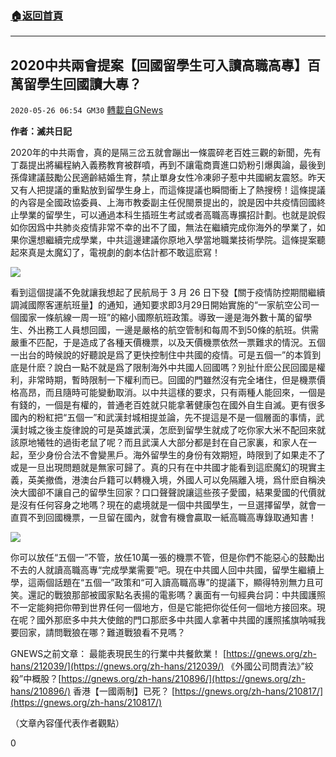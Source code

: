 ###  [:house:返回首頁](https://github.com/ourhimalayas/txt)
---

## 2020中共兩會提案【回國留學生可入讀高職高專】百萬留學生回國讀大專？
`2020-05-26 06:54 GM30` [轉載自GNews](https://gnews.org/zh-hant/213121/)

**作者：滅共日記**

2020年的中共兩會，真的是隔三岔五就會蹦出一條震碎老百姓三觀的新聞，先有丁磊提出將編程納入義務教育被群噴，再到不讓電商賣進口奶粉引爆輿論，最後到孫偉建議鼓勵公民適齡結婚生育，禁止單身女性冷凍卵子惹中共國網友震怒。昨天又有人把提議的重點放到留學生身上，而這條提議也瞬間衝上了熱搜榜！這條提議的內容是全國政協委員、上海市教委副主任倪閩景提出的，說是因中共疫情回國終止學業的留學生，可以通過本科生插班生考試或者高職高專擴招計劃。也就是說假如你因爲中共肺炎疫情非常不幸的出不了國，無法在繼續完成你海外的學業了，如果你還想繼續完成學業，中共這邊建議你原地入學當地職業技術學院。這條提案聽起來真是太魔幻了，電視劇的劇本估計都不敢這麽寫！

![](https://s3.amazonaws.com/gnews-media-offload/wp-content/uploads/2020/05/26064833/1-131-39.jpg)

看到這個提議不免就讓我想起了民航局于 3 月 26 日下發【關于疫情防控期間繼續調減國際客運航班量】的通知，通知要求即3月29日開始實施的“一家航空公司一個國家一條航線一周一班”的縮小國際航班政策。導致一邊是海外數十萬的留學生、外出務工人員想回國，一邊是嚴格的航空管制和每周不到50條的航班。供需嚴重不匹配，于是造成了各種天價機票，以及天價機票依然一票難求的情況。五個一出台的時候說的好聽說是爲了更快控制住中共國的疫情。可是五個一”的本質到底是什麽？說白一點不就是爲了限制海外中共國人回國嗎？別扯什麽公民回國是權利，非常時期，暫時限制一下權利而已。回國的門雖然沒有完全堵住，但是機票價格高昂，而且隨時可能變動取消。以中共這樣的要求，只有兩種人能回來，一個是有錢的，一個是有權的，普通老百姓就只能拿著健康包在國外自生自滅。更有很多國內的粉紅把“五個一”和武漢封城相提並論，先不提這是不是一個層面的事情，武漢封城之後主旋律說的可是英雄武漢，怎麽到留學生就成了吃你家大米不配回來就該原地犧牲的過街老鼠了呢？而且武漢人大部分都是封在自己家裏，和家人在一起，至少身份合法不會變黑戶。海外留學生的身份有效期短，時限到了如果走不了或是一旦出現問題就是無家可歸了。真的只有在中共國才能看到這麽魔幻的現實主義，英美撤僑，港澳台戶籍可以轉機入境，外國人可以免隔離入境，爲什麽自稱泱泱大國卻不讓自己的留學生回家？口口聲聲說讓這些孩子愛國，結果愛國的代價就是沒有任何容身之地嗎？現在的處境就是一個中共國學生，一旦選擇留學，就會一直買不到回國機票，一旦留在國內，就會有機會贏取一紙高職高專錄取通知書！

![](https://s3.amazonaws.com/gnews-media-offload/wp-content/uploads/2020/05/26064909/2-47-24.png)

你可以放任“五個一”不管，放任10萬一張的機票不管，但是你們不能惡心的鼓勵出不去的人就讀高職高專“完成學業需要”吧。現在中共國人回中共國，留學生繼續上學，這兩個話題在“五個一”政策和“可入讀高職高專”的提議下，顯得特別無力且可笑。還記的戰狼那部被國家點名表揚的電影嗎？裏面有一句經典台詞：中共國護照不一定能夠把你帶到世界任何一個地方，但是它能把你從任何一個地方接回來。現在呢？國外那麽多中共大使館的門口那麽多中共國人拿著中共國的護照搖旗呐喊我要回家，請問戰狼在哪？難道戰狼看不見嗎？

GNEWS之前文章：
最能表現民生的行業中共餐飲業！ [https://gnews.org/zh-hans/212039/](https://gnews.org/zh-hans/212039/)
《外國公司問責法》”絞殺”中概股？[https://gnews.org/zh-hans/210896/](https://gnews.org/zh-hans/210896/)
香港【一國兩制】已死？ [https://gnews.org/zh-hans/210817/](https://gnews.org/zh-hans/210817/)

（文章內容僅代表作者觀點）

0
